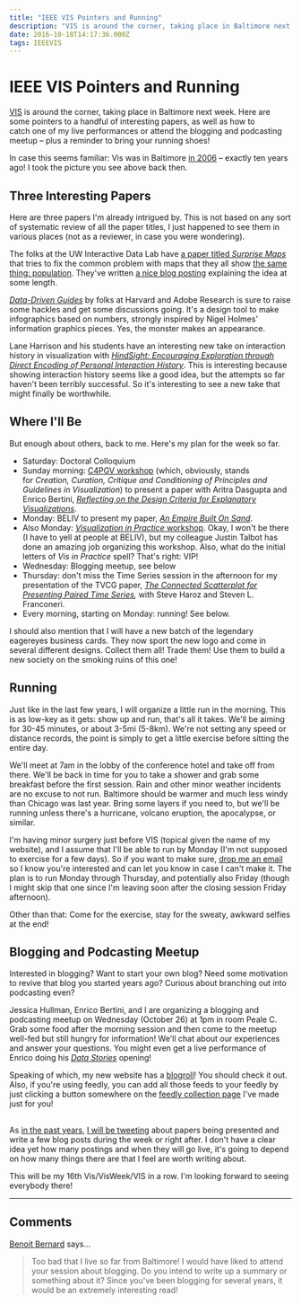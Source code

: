 ```yaml
---
title: "IEEE VIS Pointers and Running"
description: "VIS is around the corner, taking place in Baltimore next week. Here are some pointers to a handful of interesting papers, as well as how to catch one of my live performances or attend the blogging and podcasting meetup – plus a reminder to bring your running shoes!"
date: 2016-10-18T14:17:36.000Z
tags: IEEEVIS
---
```


# IEEE VIS Pointers and Running

<a href="http://ieeevis.org">VIS</a> is around the corner, taking place in Baltimore next week. Here are some pointers to a handful of interesting papers, as well as how to catch one of my live performances or attend the blogging and podcasting meetup – plus a reminder to bring your running shoes!<!--more-->

In case this seems familiar: Vis was in Baltimore <a href="http://vis.computer.org/vis2006/">in 2006</a> – exactly ten years ago! I took the picture you see above back then.

## Three Interesting Papers

Here are three papers I'm already intrigued by. This is not based on any sort of systematic review of all the paper titles, I just happened to see them in various places (not as a reviewer, in case you were wondering).

The folks at the UW Interactive Data Lab have <a href="https://idl.cs.washington.edu/papers/surprise-maps/">a paper titled <em>Surprise Maps</em></a> that tries to fix the common problem with maps that they all show <a href="https://xkcd.com/1138/">the same thing: population</a>. They've written <a href="https://medium.com/@uwdata/surprise-maps-showing-the-unexpected-e92b67398865#.5ud2q8567">a nice blog posting</a> explaining the idea at some length.

<em><a href="http://www.namwkim.org/ddg">Data-Driven Guides</a></em> by folks at Harvard and Adobe Research is sure to raise some hackles and get some discussions going. It's a design tool to make infographics based on numbers, strongly inspired by Nigel Holmes' information graphics pieces. Yes, the monster makes an appearance.

Lane Harrison and his students have an interesting new take on interaction history in visualization with <a href="http://web.cs.wpi.edu/~ltharrison/files/feng2016hindsight.pdf"><em>HindSight: Encouraging Exploration through Direct Encoding of Personal Interaction History</em></a>. This is interesting because showing interaction history seems like a good idea, but the attempts so far haven't been terribly successful. So it's interesting to see a new take that might finally be worthwhile.

## Where I'll Be

But enough about others, back to me. Here's my plan for the week so far.

<ul>
    <li>Saturday: Doctoral Colloquium</li>
    <li>Sunday morning: <a href="http://c4pgv.swansea.ac.uk">C4PGV workshop</a> (which, obviously, stands for <em>Creation, Curation, Critique and Conditioning of Principles and Guidelines in Visualization</em>) to present a paper with Aritra Dasgupta and Enrico Bertini, <a href="http://kosara.net/publications/Kosara-C4PGV-2016.html"><em>Reflecting on the Design Criteria for Explanatory Visualizations</em></a>.</li>
    <li>Monday: BELIV to present my paper, <a href="https://eagereyes.org/papers/paper-an-empire-built-on-sand"><em>An Empire Built On Sand</em></a>.</li>
    <li>Also Monday: <a href="http://visinpractice.org"><em>Visualization in Practice</em> workshop</a>. Okay, I won't be there (I have to yell at people at BELIV), but my colleague Justin Talbot has done an amazing job organizing this workshop. Also, what do the initial letters of <em>Vis in Practice</em> spell? That's right: VIP!</li>
    <li>Wednesday: Blogging meetup, see below</li>
    <li>Thursday: don't miss the Time Series session in the afternoon for my presentation of the TVCG paper, <em><a href="https://eagereyes.org/papers/the-connected-scatterplot-for-presenting-paired-time-series">The Connected Scatterplot for Presenting Paired Time Series</a>,</em> with Steve Haroz and Steven L. Franconeri.</li>
    <li>Every morning, starting on Monday: running! See below.</li>
</ul>

I should also mention that I will have a new batch of the legendary eagereyes business cards. They now sport the new logo and come in several different designs. Collect them all! Trade them! Use them to build a new society on the smoking ruins of this one!

## Running

Just like in the last few years, I will organize a little run in the morning. This is as low-key as it gets: show up and run, that's all it takes. We'll be aiming for 30-45 minutes, or about 3-5mi (5-8km). We're not setting any speed or distance records, the point is simply to get a little exercise before sitting the entire day.

We'll meet at 7am in the lobby of the conference hotel and take off from there. We'll be back in time for you to take a shower and grab some breakfast before the first session. Rain and other minor weather incidents are no excuse to not run. Baltimore should be warmer and much less windy than Chicago was last year. Bring some layers if you need to, but we'll be running unless there's a hurricane, volcano eruption, the apocalypse, or similar.

I'm having minor surgery just before VIS (topical given the name of my website), and I assume that I'll be able to run by Monday (I'm not supposed to exercise for a few days). So if you want to make sure, <a href="https://eagereyes.org/contact">drop me an email</a> so I know you're interested and can let you know in case I can't make it. The plan is to run Monday through Thursday, and potentially also Friday (though I might skip that one since I'm leaving soon after the closing session Friday afternoon).

Other than that: Come for the exercise, stay for the sweaty, awkward selfies at the end!

## Blogging and Podcasting Meetup

Interested in blogging? Want to start your own blog? Need some motivation to revive that blog you started years ago? Curious about branching out into podcasting even?

Jessica Hullman, Enrico Bertini, and I are organizing a blogging and podcasting meetup on Wednesday (October 26) at 1pm in room Peale C. Grab some food after the morning session and then come to the meetup well-fed but still hungry for information! We'll chat about our experiences and answer your questions. You might even get a live performance of Enrico doing his <a href="http://datastori.es"><em>Data Stories</em></a> opening!

Speaking of which, my new website has a <a href="https://eagereyes.org/blogroll">blogroll</a>! You should check it out. Also, if you're using feedly, you can add all those feeds to your feedly by just clicking a button somewhere on the <a href="http://feedly.com/eagereyes/Blogroll">feedly collection page</a> I've made just for you!

## 

As <a href="https://eagereyes.org/tag/conference">in the past years</a>, <a href="https://twitter.com/eagereyes">I will be tweeting</a> about papers being presented and write a few blog posts during the week or right after. I don't have a clear idea yet how many postings and when they will go live, it's going to depend on how many things there are that I feel are worth writing about.

This will be my 16th Vis/VisWeek/VIS in a row. I'm looking forward to seeing everybody there!


---
## Comments

<a href="https://benbernardblog.com" rel="nofollow noopener" target="_blank">Benoit Bernard</a> says…
>	Too bad that I live so far from Baltimore! I would have liked to attend your session about blogging. Do you intend to write up a summary or something about it? Since you've been blogging for several years, it would be an extremely interesting read!


